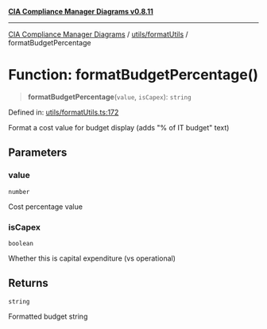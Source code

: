 [**CIA Compliance Manager Diagrams v0.8.11**](../../../README.md)

***

[CIA Compliance Manager Diagrams](../../../modules.md) / [utils/formatUtils](../README.md) / formatBudgetPercentage

# Function: formatBudgetPercentage()

> **formatBudgetPercentage**(`value`, `isCapex`): `string`

Defined in: [utils/formatUtils.ts:172](https://github.com/Hack23/cia-compliance-manager/blob/d6eede30e4f01622fe18187e98b207e9a06a781f/src/utils/formatUtils.ts#L172)

Format a cost value for budget display (adds "% of IT budget" text)

## Parameters

### value

`number`

Cost percentage value

### isCapex

`boolean`

Whether this is capital expenditure (vs operational)

## Returns

`string`

Formatted budget string
